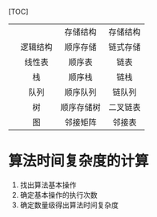 [TOC]

|      |          |            |          |
| ---- | :------: | :--------: | :------: |
|                    |          |存储结构|存储结构|
|      | 逻辑结构 |  顺序存储  | 链式存储 |
|      |  线性表  |   顺序表   |   链表   |
|      |    栈    |   顺序栈   |   链栈   |
|      |   队列   |  顺序队列  |  链队列  |
|      |    树    | 顺序存储树 | 二叉链表 |
|      |    图    |  邻接矩阵  |  邻接表  |

# 算法时间复杂度的计算

1. 找出算法基本操作
2. 确定基本操作的执行次数
3. 确定数量级得出算法时间复杂度




